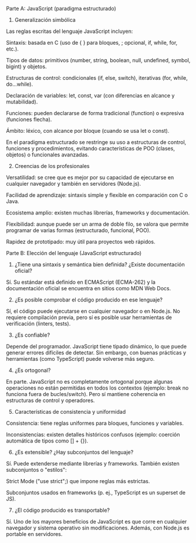 Parte A: JavaScript (paradigma estructurado)
1. Generalización simbólica

Las reglas escritas del lenguaje JavaScript incluyen:

Sintaxis: basada en C (uso de { } para bloques, ; opcional, if, while, for, etc.).

Tipos de datos: primitivos (number, string, boolean, null, undefined, symbol, bigint) y objetos.

Estructuras de control: condicionales (if, else, switch), iterativas (for, while, do…while).

Declaración de variables: let, const, var (con diferencias en alcance y mutabilidad).

Funciones: pueden declararse de forma tradicional (function) o expresiva (funciones flecha).

Ámbito: léxico, con alcance por bloque (cuando se usa let o const).

En el paradigma estructurado se restringe su uso a estructuras de control, funciones y procedimientos, evitando características de POO (clases, objetos) o funcionales avanzadas.

2. Creencias de los profesionales

Versatilidad: se cree que es mejor por su capacidad de ejecutarse en cualquier navegador y también en servidores (Node.js).

Facilidad de aprendizaje: sintaxis simple y flexible en comparación con C o Java.

Ecosistema amplio: existen muchas librerías, frameworks y documentación.

Flexibilidad: aunque puede ser un arma de doble filo, se valora que permite programar de varias formas (estructurado, funcional, POO).

Rapidez de prototipado: muy útil para proyectos web rápidos.

Parte B: Elección del lenguaje (JavaScript estructurado)
1. ¿Tiene una sintaxis y semántica bien definida? ¿Existe documentación oficial?

Sí. Su estándar está definido en ECMAScript (ECMA-262) y la documentación oficial se encuentra en sitios como MDN Web Docs.

2. ¿Es posible comprobar el código producido en ese lenguaje?

Sí, el código puede ejecutarse en cualquier navegador o en Node.js. No requiere compilación previa, pero sí es posible usar herramientas de verificación (linters, tests).

3. ¿Es confiable?

Depende del programador. JavaScript tiene tipado dinámico, lo que puede generar errores difíciles de detectar. Sin embargo, con buenas prácticas y herramientas (como TypeScript) puede volverse más seguro.

4. ¿Es ortogonal?

En parte. JavaScript no es completamente ortogonal porque algunas operaciones no están permitidas en todos los contextos (ejemplo: break no funciona fuera de bucles/switch). Pero sí mantiene coherencia en estructuras de control y operadores.

5. Características de consistencia y uniformidad

Consistencia: tiene reglas uniformes para bloques, funciones y variables.

Inconsistencias: existen detalles históricos confusos (ejemplo: coerción automática de tipos como [] + {}).

6. ¿Es extensible? ¿Hay subconjuntos del lenguaje?

Sí. Puede extenderse mediante librerías y frameworks. También existen subconjuntos o "estilos":

Strict Mode ("use strict";) que impone reglas más estrictas.

Subconjuntos usados en frameworks (p. ej., TypeScript es un superset de JS).

7. ¿El código producido es transportable?

Sí. Uno de los mayores beneficios de JavaScript es que corre en cualquier navegador y sistema operativo sin modificaciones. Además, con Node.js es portable en servidores.
